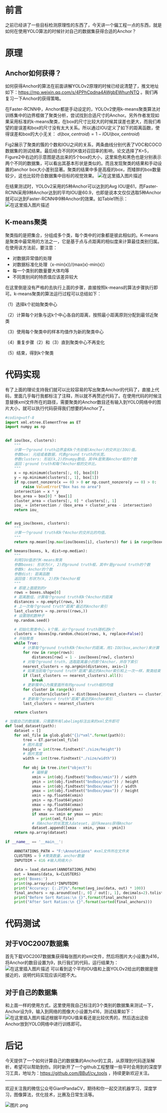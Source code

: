 # 前言
之前已经讲了一些目标检测原理性的东西了，今天讲一个偏工程一点的东西，就是如何在使用YOLO算法的时候针对自己的数据集获得合适的Anchor？
# 原理
## Anchor如何获得？
如何获得Anchor的算法在前面讲解YOLOv2原理的时候已经说清楚了，推文地址如下：https://mp.weixin.qq.com/s/4PPhCpdna4AWgbEWhunNTQ 。我们再复习一下Anchor的获得策略。

在Faster-RCNN中，Anchor都是手动设定的，YOLOv2使用k-means聚类算法对训练集中的边界框做了聚类分析，尝试找到合适尺寸的Anchor。另外作者发现如果采用标准的k-means聚类，在box的尺寸比较大的时候其误差也更大，而我们希望的是误差和box的尺寸没有太大关系。所以通过IOU定义了如下的距离函数，使得误差和box的大小无关：
$d(box,centroid)=1-IOU(box,centroid)$

Fig2展示了聚类的簇的个数和IOU之间的关系，两条曲线分别代表了VOC和COCO数据集的测试结果。最后结合不同的K值对召回率的影响，论文选择了K=5，Figure2中右边的示意图是选出来的5个box的大小，这里紫色和黑色也是分别表示两个不同的数据集，可以看出其基本形状是类似的。而且发现聚类的结果和手动设置的anchor box大小差别显著。聚类的结果中多是高瘦的box，而矮胖的box数量较少，这也比较符合数据集中目标的视觉效果。
![在这里插入图片描述](https://img-blog.csdnimg.cn/20191123175234242.png?x-oss-process=image/watermark,type_ZmFuZ3poZW5naGVpdGk,shadow_10,text_aHR0cHM6Ly9ibG9nLmNzZG4ubmV0L2p1c3Rfc29ydA==,size_16,color_FFFFFF,t_70)

在结果测试时，YOLOv2采用的5种Anchor可以达到的Avg IOU是61，而Faster-RCNN采用9种Anchor达到的平均IOU是60.9，也即是说本文仅仅选取5种Anchor就可以达到Faster-RCNN中9种Anchor的效果。如Table1所示：
![在这里插入图片描述](https://img-blog.csdnimg.cn/20191123175245892.png?x-oss-process=image/watermark,type_ZmFuZ3poZW5naGVpdGk,shadow_10,text_aHR0cHM6Ly9ibG9nLmNzZG4ubmV0L2p1c3Rfc29ydA==,size_16,color_FFFFFF,t_70)
## K-means聚类
 聚类指的是把集合，分组成多个类，每个类中的对象都是彼此相似的。K-means是聚类中最常用的方法之一，它是基于点与点距离的相似度来计算最佳类别归属。在使用该方法前，要注意：
 - 对数据异常值的处理
 - 对数据标准化处理（x-min(x))/(max(x)-min(x)）
 - 每一个类别的数量要大体均等
 - 不同类别间的特质值应该差异较大

在这里倒是没有严格的去执行上面的步骤，直接按照k-means的算法步骤执行即可。k-means聚类的算法运行过程可以总结如下：

 （1）选择k个初始聚类中心

（2）计算每个对象与这k个中心各自的距离，按照最小距离原则分配到最邻近聚类

（3）使用每个聚类中的样本均值作为新的聚类中心

（4）重复步骤（2）和（3）直到聚类中心不再变化

（5）结束，得到k个聚类

# 代码实现
有了上面的理论支持我们就可以比较容易的写出聚类Anchor的代码了，直接上代码，里面几乎每行我都标注了注释，所以就不再赘述代码了。在使用代码的时候注意替换xml文件所在的路径，需要聚类的Anchor数目还有输入到YOLO网络中的图片大小，就可以执行代码获得我们想要的Anchor了。

```python
#coding=utf-8
import xml.etree.ElementTree as ET
import numpy as np

 
def iou(box, clusters):
    """
    计算一个ground truth边界盒和k个先验框(Anchor)的交并比(IOU)值。
    参数box: 元组或者数据，代表ground truth的长宽。
    参数clusters: 形如(k,2)的numpy数组，其中k是聚类Anchor框的个数
    返回：ground truth和每个Anchor框的交并比。
    """
    x = np.minimum(clusters[:, 0], box[0])
    y = np.minimum(clusters[:, 1], box[1])
    if np.count_nonzero(x == 0) > 0 or np.count_nonzero(y == 0) > 0:
        raise ValueError("Box has no area")
    intersection = x * y
    box_area = box[0] * box[1]
    cluster_area = clusters[:, 0] * clusters[:, 1]
    iou_ = intersection / (box_area + cluster_area - intersection)
    return iou_


def avg_iou(boxes, clusters):
    """
    计算一个ground truth和k个Anchor的交并比的均值。
    """
    return np.mean([np.max(iou(boxes[i], clusters)) for i in range(boxes.shape[0])])

def kmeans(boxes, k, dist=np.median):
    """
    利用IOU值进行K-means聚类
    参数boxes: 形状为(r, 2)的ground truth框，其中r是ground truth的个数
    参数k: Anchor的个数
    参数dist: 距离函数
    返回值：形状为(k, 2)的k个Anchor框
    """
    # 即是上面提到的r
    rows = boxes.shape[0]
    # 距离数组，计算每个ground truth和k个Anchor的距离
    distances = np.empty((rows, k))
    # 上一次每个ground truth"距离"最近的Anchor索引
    last_clusters = np.zeros((rows,))
    # 设置随机数种子
    np.random.seed()

    # 初始化聚类中心，k个簇，从r个ground truth随机选k个
    clusters = boxes[np.random.choice(rows, k, replace=False)]
    # 开始聚类
    while True:
        # 计算每个ground truth和k个Anchor的距离，用1-IOU(box,anchor)来计算
        for row in range(rows):
            distances[row] = 1 - iou(boxes[row], clusters)
        # 对每个ground truth，选取距离最小的那个Anchor，并存下索引
        nearest_clusters = np.argmin(distances, axis=1)
        # 如果当前每个ground truth"距离"最近的Anchor索引和上一次一样，聚类结束
        if (last_clusters == nearest_clusters).all():
            break
        # 更新簇中心为簇里面所有的ground truth框的均值
        for cluster in range(k):
            clusters[cluster] = dist(boxes[nearest_clusters == cluster], axis=0)
        # 更新每个ground truth"距离"最近的Anchor索引
        last_clusters = nearest_clusters

    return clusters

# 加载自己的数据集，只需要所有labelimg标注出来的xml文件即可
def load_dataset(path):
    dataset = []
    for xml_file in glob.glob("{}/*xml".format(path)):
        tree = ET.parse(xml_file)
        # 图片高度
        height = int(tree.findtext("./size/height"))
        # 图片宽度
        width = int(tree.findtext("./size/width"))
        
        for obj in tree.iter("object"):
            # 偏移量
            xmin = int(obj.findtext("bndbox/xmin")) / width
            ymin = int(obj.findtext("bndbox/ymin")) / height
            xmax = int(obj.findtext("bndbox/xmax")) / width
            ymax = int(obj.findtext("bndbox/ymax")) / height
            xmin = np.float64(xmin)
            ymin = np.float64(ymin)
            xmax = np.float64(xmax)
            ymax = np.float64(ymax)
            if xmax == xmin or ymax == ymin:
                print(xml_file)
            # 将Anchor的长宽放入dateset，运行kmeans获得Anchor
            dataset.append([xmax - xmin, ymax - ymin])
    return np.array(dataset)
 
if __name__ == '__main__':
    
    ANNOTATIONS_PATH = "F:\Annotations" #xml文件所在文件夹
    CLUSTERS = 9 #聚类数量，anchor数量
    INPUTDIM = 416 #输入网络大小
 
    data = load_dataset(ANNOTATIONS_PATH)
    out = kmeans(data, k=CLUSTERS)
    print('Boxes:')
    print(np.array(out)*INPUTDIM)    
    print("Accuracy: {:.2f}%".format(avg_iou(data, out) * 100))       
    final_anchors = np.around(out[:, 0] / out[:, 1], decimals=2).tolist()
    print("Before Sort Ratios:\n {}".format(final_anchors))
    print("After Sort Ratios:\n {}".format(sorted(final_anchors)))
```

# 代码测试
## 对于VOC2007数据集
首先下载VOC2007数据集获得每张图片的xml文件，然后将图片大小设置为416，将Anchor的数目设置为9，执行我们的代码，运行结果为：
![在这里插入图片描述](https://img-blog.csdnimg.cn/20191204145643770.png?x-oss-process=image/watermark,type_ZmFuZ3poZW5naGVpdGk,shadow_10,text_aHR0cHM6Ly9ibG9nLmNzZG4ubmV0L2p1c3Rfc29ydA==,size_16,color_FFFFFF,t_70)
可以看到这个平均IOU值和上面YOLOv2给出的数据是很接近的，说明代码实现应该问题不大。
## 对于自己的数据集
和上面一样的使用方式，这里使用我自己标注的3个类别的数据集来测试一下，Anchor设为9，输入到网络的图像大小设置为416，测试结果如下：
![在这里插入图片描述](https://img-blog.csdnimg.cn/20191204145936670.png?x-oss-process=image/watermark,type_ZmFuZ3poZW5naGVpdGk,shadow_10,text_aHR0cHM6Ly9ibG9nLmNzZG4ubmV0L2p1c3Rfc29ydA==,size_16,color_FFFFFF,t_70)根据平均IOU值来看还是比较优秀的，然后选出这些Anchor放到YOLO网络中进行训练即可。

# 后记
今天提供了一个如何计算自己的数据集的Anchor的工具，从原理到代码逐渐解析，希望可以帮助到你。同时新开了一个github工程整理一些平时会用到的深度学习工具，地址为：https://github.com/BBuf/cv_tools ，持续更新欢迎关注。

---------------------------------------------------------------------------

欢迎关注我的微信公众号GiantPandaCV，期待和你一起交流机器学习，深度学习，图像算法，优化技术，比赛及日常生活等。

![图片.png](https://imgconvert.csdnimg.cn/aHR0cHM6Ly91cGxvYWQtaW1hZ2VzLmppYW5zaHUuaW8vdXBsb2FkX2ltYWdlcy8xOTIzNzExNS1hZDY2ZjRmMjQ5MzRhZmQx?x-oss-process=image/format,png)
